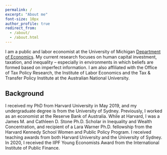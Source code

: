 ```yaml
---
permalink: /
excerpt: "About me"
font-size: 10px
author_profile: true
redirect_from: 
  - /about/
  - /about.html
---
```


I am a public and labor economist at the University of Michigan [Department of Economics](https://lsa.umich.edu/econ). My current research focuses on human capital investment, taxation, and inequality – especially in environments in which beliefs are formed based on imperfect information. I am also affiliated with the Office of Tax Policy Research, the Institute of Labor Economics and the Tax & Transfer Policy Institute at the Australian National University.

## Background

I received my PhD from Harvard University in May 2019, and my undergraduate degree is from the University of Sydney. Previously, I worked as an economist at the Reserve Bank of Australia. While at Harvard, I was a James M. and Cathleen D. Stone Ph.D. Scholar in Inequality and Wealth Concentration, and recipient of a Lara Warner Ph.D. fellowship from the Harvard Kennedy School Women and Public Policy Program. I received teaching awards from both Harvard University and the University of Sydney. In 2020, I received the IIPF Young Economists Award from the International Institute of Public Finance.

